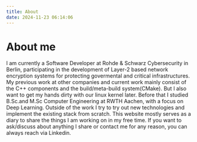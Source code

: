 ```yaml
---
title: About 
date: 2024-11-23 06:14:06
---
```


# About me

I am currently a Software Developer at Rohde & Schwarz Cybersecurity in Berlin, participating in the development of Layer-2 based network encryption systems for protecting govermental and critical infrastructures. My previous work at other companies and current work mainly consist of the C++ components and the build/meta-build system(CMake). But I also want to get my hands dirty with our linux kernel later. Before that I studied B.Sc.and M.Sc Computer Engineering at RWTH Aachen, with a focus on Deep Learning. Outside of the work I try to try out new technologies and implement the existing stack from scratch. This website mostly serves as a diary to share the things I am working on in my free time. If you want to ask/discuss about anything I share or contact me for any reason, you can always reach via Linkedin.
